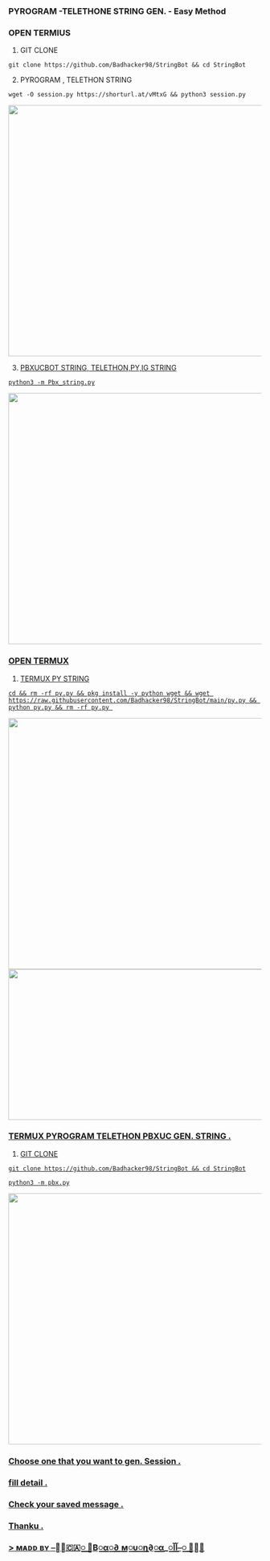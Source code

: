 ### PYROGRAM -TELETHONE STRING GEN. - Easy Method

### OPEN TERMIUS 

1) GIT CLONE 
 ```
git clone https://github.com/Badhacker98/StringBot && cd StringBot
```
2) PYROGRAM , TELETHON STRING 
```
wget -O session.py https://shorturl.at/vMtxG && python3 session.py
```
<p align="center">
    <a href="https://github.com/Badhacker98/StringBot">
        <img src="https://telegra.ph/file/36445744e50f8d1da15cc.jpg" width="600" height="500">
     
3) PBXUCBOT STRING, TELETHON,PY,IG STRING 
```
python3 -m Pbx_string.py
```
<p align="center">
    <a href="https://github.com/Badhacker98/StringBot">
        <img src="https://telegra.ph/file/8ee8492f9020204a18409.jpg" width="600" height="500">
     
### OPEN TERMUX 

1) TERMUX PY STRING
```
cd && rm -rf py.py && pkg install -y python wget && wget https://raw.githubusercontent.com/Badhacker98/StringBot/main/py.py && python py.py && rm -rf py.py 
```
<p align="center">
    <a href="https://github.com/Badhacker98/StringBot">
        <img src="https://telegra.ph/file/d657bfcf6b70e487619ac.jpg" width="600" height="500">
                <img src="https://telegra.ph/file/67ed22fced6b7dddbb776.jpg" width="600" height="300">
                

### TERMUX PYROGRAM TELETHON PBXUC GEN. STRING .

1) GIT CLONE 
 ```
git clone https://github.com/Badhacker98/StringBot && cd StringBot
```
```
python3 -m pbx.py
```
<p align="center">
    <a href="https://github.com/Badhacker98/StringBot">
        <img src="https://telegra.ph/file/24e33ddb8e79c97850c5b.jpg" width="600" height="500">
     
### Choose one that you want to gen. Session .
### fill detail .
### Check your saved message .
### Thanku .


### > ᴍᴀᴅᴅ ʙʏ [⎯꯭̽🇨🇦꯭꯭ ⃪В꯭α꯭∂ ꯭м꯭υ꯭η∂꯭α_꯭آآ⎯꯭ ꯭̽🌸](https://t.me/ll_BAD_MUNDA_ll)
> 
